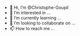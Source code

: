 - 👋 Hi, I’m @Christophe-Goupil
- 👀 I’m interested in ...
- 🌱 I’m currently learning ...
- 💞️ I’m looking to collaborate on ...
- 📫 How to reach me ...

<!---
Christophe-Goupil/Christophe-Goupil is a ✨ special ✨ repository because its `README.md` (this file) appears on your GitHub profile.
You can click the Preview link to take a look at your changes.
--->
